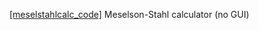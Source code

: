 [[meselstahlcalc_code]](https://github.com/bakuncwa/meselstahlcalc/blob/main/meselstahlcalc_code) Meselson-Stahl calculator (no GUI) 
